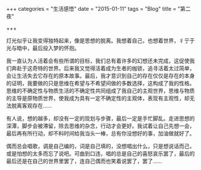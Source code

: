 +++
categories = "生活感悟"
date = "2015-01-11"
tags = "Blog"
title = "第二夜"

+++

灯光似乎让我变得独特起来，像是思想的脱离。我想着自己，也想着世界，彳亍于光与暗中，最后投入梦的怀抱。
<!--more-->

我一直认为人活着会有些所谓的目标，我们总有着许多的幻想还未完成，这促使我们奔赴于这奇特的世界。后来我又觉得活着成为生者的枷锁，追寻活着太过简单，会让生活失去它存在的原本故事。最后，我才意识到自己的存在仅仅是存在的本身的证明，我要做的只是思维在希望与不希望间做的多数选择，这构成了我的性格。思维的不确定性与物质生活的不确定性共同组成了我自己的主观世界，思维与物质的主导是原物质世界，使我成为具有一定不确定性的主观体，表现有主观性，却无法脱离客观存在……

有人说，想的越多，却没有一定的现划与步骤，最后一定是手忙脚乱。走进思想的深潭，脚步会被滞留，除去思维的杂念，行动才会更好。我试着让自己先想一会，最后再有所行动，却不料时间给我当头一棒，总有你没想好的事，加油做就好了。

偶而总会唱歌，调是自己编的，词是自己填的，没想唱出什么，只是想说话而己，或是怕想的太多而忘了说吧。可曲到口违，唱的总是自己的喜怒哀乐罢了，最后的最后还是在自己的世界里罢了，连自己偶而也笑着说罢了，罢了……
